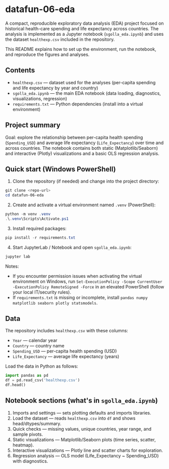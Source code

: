 
# datafun-06-eda

A compact, reproducible exploratory data analysis (EDA) project focused on historical health-care spending and life expectancy across countries. The analysis is implemented as a Jupyter notebook (`sgolla_eda.ipynb`) and uses the dataset `healthexp.csv` included in the repository.

This README explains how to set up the environment, run the notebook, and reproduce the figures and analyses.

## Contents

- `healthexp.csv` — dataset used for the analyses (per-capita spending and life expectancy by year and country)
- `sgolla_eda.ipynb` — the main EDA notebook (data loading, diagnostics, visualizations, regression)
- `requirements.txt` — Python dependencies (install into a virtual environment)

## Project summary

Goal: explore the relationship between per-capita health spending (`Spending_USD`) and average life expectancy (`Life_Expectancy`) over time and across countries. The notebook contains both static (Matplotlib/Seaborn) and interactive (Plotly) visualizations and a basic OLS regression analysis.

## Quick start (Windows PowerShell)

1. Clone the repository (if needed) and change into the project directory:

```powershell
git clone <repo-url>
cd datafun-06-eda
```

2. Create and activate a virtual environment named `.venv` (PowerShell):

```powershell
python -m venv .venv
.\.venv\Scripts\Activate.ps1
```

3. Install required packages:

```powershell
pip install -r requirements.txt
```

4. Start JupyterLab / Notebook and open `sgolla_eda.ipynb`:

```powershell
jupyter lab
```

Notes:
- If you encounter permission issues when activating the virtual environment on Windows, run `Set-ExecutionPolicy -Scope CurrentUser -ExecutionPolicy RemoteSigned -Force` in an elevated PowerShell (follow your local IT/security rules).
- If `requirements.txt` is missing or incomplete, install `pandas numpy matplotlib seaborn plotly statsmodels`.

## Data

The repository includes `healthexp.csv` with these columns:

- `Year` — calendar year
- `Country` — country name
- `Spending_USD` — per-capita health spending (USD)
- `Life_Expectancy` — average life expectancy (years)

Load the data in Python as follows:

```python
import pandas as pd
df = pd.read_csv('healthexp.csv')
df.head()
```

## Notebook sections (what's in `sgolla_eda.ipynb`)

1. Imports and settings — sets plotting defaults and imports libraries.
2. Load the dataset — reads `healthexp.csv` into `df` and shows head/dtypes/summary.
3. Quick checks — missing values, unique countries, year range, and sample pivots.
4. Static visualizations — Matplotlib/Seaborn plots (time series, scatter, heatmap).
5. Interactive visualizations — Plotly line and scatter charts for exploration.
6. Regression analysis — OLS model (Life_Expectancy ~ Spending_USD) with diagnostics.

